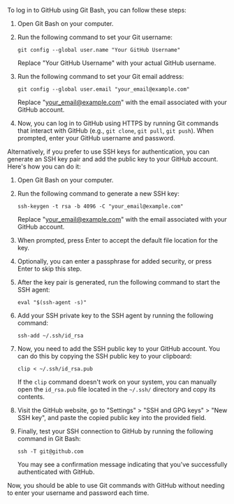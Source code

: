 To log in to GitHub using Git Bash, you can follow these steps:

1. Open Git Bash on your computer.

2. Run the following command to set your Git username:
   ```
   git config --global user.name "Your GitHub Username"
   ```
   Replace "Your GitHub Username" with your actual GitHub username.

3. Run the following command to set your Git email address:
   ```
   git config --global user.email "your_email@example.com"
   ```
   Replace "your_email@example.com" with the email associated with your GitHub account.

4. Now, you can log in to GitHub using HTTPS by running Git commands that interact with GitHub (e.g., `git clone`, `git pull`, `git push`). When prompted, enter your GitHub username and password.

Alternatively, if you prefer to use SSH keys for authentication, you can generate an SSH key pair and add the public key to your GitHub account. Here's how you can do it:

1. Open Git Bash on your computer.

2. Run the following command to generate a new SSH key:
   ```
   ssh-keygen -t rsa -b 4096 -C "your_email@example.com"
   ```
   Replace "your_email@example.com" with the email associated with your GitHub account.

3. When prompted, press Enter to accept the default file location for the key.

4. Optionally, you can enter a passphrase for added security, or press Enter to skip this step.

5. After the key pair is generated, run the following command to start the SSH agent:
   ```
   eval "$(ssh-agent -s)"
   ```

6. Add your SSH private key to the SSH agent by running the following command:
   ```
   ssh-add ~/.ssh/id_rsa
   ```

7. Now, you need to add the SSH public key to your GitHub account. You can do this by copying the SSH public key to your clipboard:
   ```
   clip < ~/.ssh/id_rsa.pub
   ```

   If the `clip` command doesn't work on your system, you can manually open the `id_rsa.pub` file located in the `~/.ssh/` directory and copy its contents.

8. Visit the GitHub website, go to "Settings" > "SSH and GPG keys" > "New SSH key", and paste the copied public key into the provided field.

9. Finally, test your SSH connection to GitHub by running the following command in Git Bash:
   ```
   ssh -T git@github.com
   ```

   You may see a confirmation message indicating that you've successfully authenticated with GitHub.

Now, you should be able to use Git commands with GitHub without needing to enter your username and password each time.
